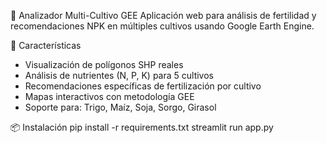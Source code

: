 🌱 Analizador Multi-Cultivo GEE
Aplicación web para análisis de fertilidad y recomendaciones NPK en múltiples cultivos usando Google Earth Engine.

🚀 Características
- Visualización de polígonos SHP reales
- Análisis de nutrientes (N, P, K) para 5 cultivos
- Recomendaciones específicas de fertilización por cultivo
- Mapas interactivos con metodología GEE
- Soporte para: Trigo, Maíz, Soja, Sorgo, Girasol

📦 Instalación
pip install -r requirements.txt
streamlit run app.py
